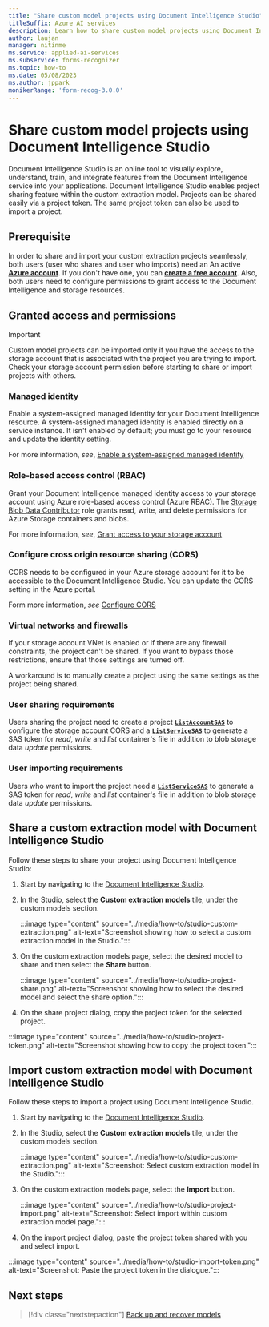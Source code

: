 ```yaml
---
title: "Share custom model projects using Document Intelligence Studio"
titleSuffix: Azure AI services
description: Learn how to share custom model projects using Document Intelligence Studio.
author: laujan
manager: nitinme
ms.service: applied-ai-services
ms.subservice: forms-recognizer
ms.topic: how-to
ms.date: 05/08/2023
ms.author: jppark
monikerRange: 'form-recog-3.0.0'
---
```



# Share custom model projects using Document Intelligence Studio

Document Intelligence Studio is an online tool to visually explore, understand, train, and integrate features from the Document Intelligence service into your applications. Document Intelligence Studio enables project sharing feature within the custom extraction model. Projects can be shared easily via a project token. The same project token can also be used to import a project.

## Prerequisite

In order to share and import your custom extraction projects seamlessly, both users (user who shares and user who imports) need an An active [**Azure account**](https://azure.microsoft.com/free/cognitive-services/).  If you don't have one, you can [**create a free account**](https://azure.microsoft.com/free/). Also, both users need to configure permissions to grant access to the Document Intelligence and storage resources.

## Granted access and permissions

 > [!IMPORTANT]
 > Custom model projects can be imported only if you have the access to the storage account that is associated with the project you are trying to import. Check your storage account permission before starting to share or import projects with others.

### Managed identity

Enable a system-assigned managed identity for your Document Intelligence resource. A system-assigned managed identity is enabled directly on a service instance. It isn't enabled by default; you must go to your resource and update the identity setting.

For more information, *see*, [Enable a system-assigned managed identity](../managed-identities.md#enable-a-system-assigned-managed-identity)

### Role-based access control (RBAC)

Grant your Document Intelligence managed identity access to your storage account using Azure role-based access control (Azure RBAC). The [Storage Blob Data Contributor](../../..//role-based-access-control/built-in-roles.md#storage-blob-data-reader) role grants read, write, and delete permissions for Azure Storage containers and blobs.

For more information, *see*, [Grant access to your storage account](../managed-identities.md#grant-access-to-your-storage-account)

### Configure cross origin resource sharing (CORS)

CORS needs to be configured in your Azure storage account for it to be accessible to the Document Intelligence Studio. You can update the CORS setting in the Azure portal.

Form more information, *see* [Configure CORS](../quickstarts/try-form-recognizer-studio.md#configure-cors)

### Virtual networks and firewalls

If your storage account VNet is enabled or if there are any firewall constraints, the project can't be shared. If you want to bypass those restrictions, ensure that those settings are turned off.

A workaround is to manually create a project using the same settings as the project being shared.

### User sharing requirements

Users sharing the project need to create a project [**`ListAccountSAS`**](/rest/api/storagerp/storage-accounts/list-account-sas) to configure the storage account CORS and a [**`ListServiceSAS`**](/rest/api/storagerp/storage-accounts/list-service-sas) to generate a SAS token for *read*, *write* and *list* container's file in addition to blob storage data *update* permissions.

### User importing requirements

Users who want to import the project need a [**`ListServiceSAS`**](/rest/api/storagerp/storage-accounts/list-service-sas) to generate a SAS token for *read*, *write* and *list* container's file in addition to blob storage data *update* permissions.

## Share a custom extraction model with Document Intelligence Studio

Follow these steps to share your project using Document Intelligence Studio:

1. Start by navigating to the [Document Intelligence Studio](https://formrecognizer.appliedai.azure.com/studio).

1. In the Studio, select the **Custom extraction models** tile, under the custom models section.

   :::image type="content" source="../media/how-to/studio-custom-extraction.png" alt-text="Screenshot showing how to select a custom extraction model in the Studio.":::

1. On the custom extraction models page, select the desired model to share and then select the **Share** button.

   :::image type="content" source="../media/how-to/studio-project-share.png" alt-text="Screenshot showing how to select the desired model and select the share option.":::

1. On the share project dialog, copy the project token for the selected project.

:::image type="content" source="../media/how-to/studio-project-token.png" alt-text="Screenshot showing how to copy the project token.":::

## Import custom extraction model with Document Intelligence Studio

Follow these steps to import a project using Document Intelligence Studio.

1. Start by navigating to the [Document Intelligence Studio](https://formrecognizer.appliedai.azure.com/studio).

1. In the Studio, select the **Custom extraction models** tile, under the custom models section.

   :::image type="content" source="../media/how-to/studio-custom-extraction.png" alt-text="Screenshot: Select custom extraction model in the Studio.":::

1. On the custom extraction models page, select the **Import** button.

   :::image type="content" source="../media/how-to/studio-project-import.png" alt-text="Screenshot: Select import within custom extraction model page.":::

1. On the import project dialog, paste the project token shared with you and select import.

:::image type="content" source="../media/how-to/studio-import-token.png" alt-text="Screenshot: Paste the project token in the dialogue.":::

## Next steps

> [!div class="nextstepaction"]
> [Back up and recover models](../disaster-recovery.md)
